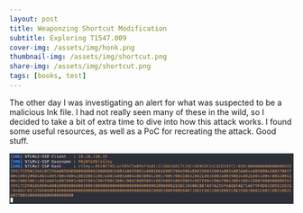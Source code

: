 ```yaml
---
layout: post
title: Weaponzing Shortcut Modification
subtitle: Exploring T1547.009 
cover-img: /assets/img/honk.png
thumbnail-img: /assets/img/shortcut.png
share-img: /assets/img/shortcut.png
tags: [books, test]
---
```


The other day I was investigating an alert for what was suspected to be a malicious lnk file. I had not really seen many of these in the wild, so I decided to take a bit of extra time to dive into how this attack works. I found some useful resources, as well as a PoC for recreating the attack. Good stuff.

![Screenshot](https://github.com/khaansec/khaansec.github.io/blob/master/assets/img/blog/2023-05-03%2021_09_54-Window.png)
